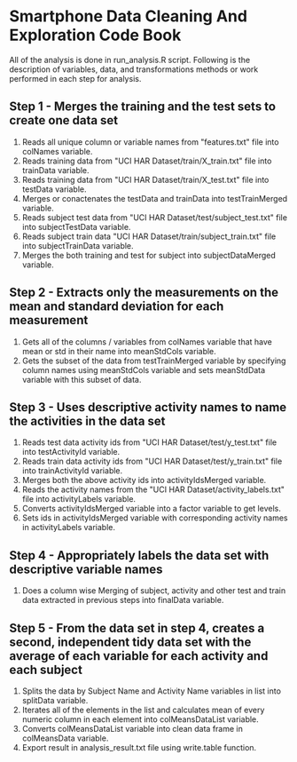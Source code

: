 # Smartphone Data Cleaning And Exploration Code Book

All of the analysis is done in run_analysis.R script. Following is the description of variables, data, and transformations methods or work performed in each step for analysis. 

## Step 1 - Merges the training and the test sets to create one data set

1. Reads all unique column or variable names from "features.txt" file into colNames variable.
1. Reads training data from "UCI HAR Dataset/train/X_train.txt" file into trainData variable.
1. Reads training data from "UCI HAR Dataset/train/X_test.txt" file into testData variable.
1. Merges or conactenates the testData and trainData into testTrainMerged variable.
1. Reads subject test data from "UCI HAR Dataset/test/subject_test.txt" file into subjectTestData variable.
1. Reads subject train data "UCI HAR Dataset/train/subject_train.txt" file into subjectTrainData variable.
1. Merges the both training and test for subject into subjectDataMerged variable.

## Step 2 - Extracts only the measurements on the mean and standard deviation for each measurement

1. Gets all of the columns / variables from colNames variable that have mean or std in their name into meanStdCols variable.
1. Gets the subset of the data from testTrainMerged variable by specifying column names using meanStdCols variable and sets meanStdData variable with this subset of data.

## Step 3 - Uses descriptive activity names to name the activities in the data set

1. Reads test data activity ids from "UCI HAR Dataset/test/y_test.txt" file into testActivityId variable.
1. Reads train data activity ids from "UCI HAR Dataset/test/y_train.txt" file into trainActivityId variable.
1. Merges both the above activity ids into activityIdsMerged variable.
1. Reads the activity names from the "UCI HAR Dataset/activity_labels.txt" file into activityLabels variable.
1. Converts activityIdsMerged variable into a factor variable to get levels.
1. Sets ids in activityIdsMerged variable with corresponding activity names in activityLabels variable.

## Step 4 - Appropriately labels the data set with descriptive variable names

1. Does a column wise Merging of subject, activity and other test and train data extracted in previous steps into finalData variable.

## Step 5 - From the data set in step 4, creates a second, independent tidy data set with the average of each variable for each activity and each subject

1. Splits the data by Subject Name and Activity Name variables in list into splitData variable.
1. Iterates all of the elements in the list and calculates mean of every numeric column in each element into colMeansDataList variable.
1. Converts colMeansDataList variable into clean data frame in colMeansData variable.
1. Export result in analysis_result.txt file using write.table function.



